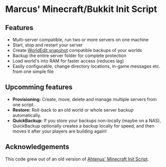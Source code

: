 # Marcus' Minecraft/Bukkit Init Script

## Features

* Multi-server compatible, run two or more servers on one machine
* Start, stop and restart your server
* Create [WorldEdit snapshot][we-snapshot] compatible backups of your worlds
* Backup the entire server folder for complete protection
* Load world's into RAM for faster access (reduces lag)
* Easily configurable, change directory locations, in-game messages etc. from one simple file

[we-snapshot]: http://wiki.sk89q.com/wiki/WorldEdit/Snapshots

## Upcomming features

* **Provisioning:** Create, move, delete and manage multiple servers from one script.
* **Restore:** Roll-back to an old world or whole server backup automatically.
* **QuickBackup:** If you store your backups non-locally (maybe on a NAS), QuickBackup optionally creates a backup locally for speed, and then moves it after your players are building again!

## Acknowledgements

This code grew out of an old version of [Ahtenus' Minecraft Init Script][ahtenus-minecraft-init].

[ahtenus-minecraft-init]: https://github.com/Ahtenus/minecraft-init